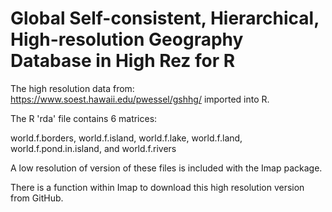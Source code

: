 # Global Self-consistent, Hierarchical, High-resolution Geography Database in High Rez for R

The high resolution data from:  https://www.soest.hawaii.edu/pwessel/gshhg/  imported into R.

The R 'rda' file contains 6 matrices:

world.f.borders, 
world.f.island, 
world.f.lake, 
world.f.land,
world.f.pond.in.island, and 
world.f.rivers

A low resolution of version of these files is included with the Imap package.

There is a function within Imap to download this high resolution version from GitHub.
